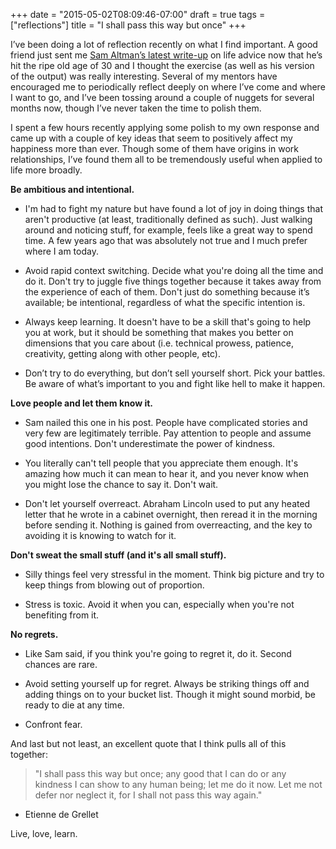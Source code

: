 +++
date = "2015-05-02T08:09:46-07:00"
draft = true
tags = ["reflections"]
title = "I shall pass this way but once"
+++

I’ve been doing a lot of reflection recently on what I find important. A good friend just sent me [Sam Altman’s latest write-up](http://blog.samaltman.com/the-days-are-long-but-the-decades-are-short) on life advice now that he’s hit the ripe old age of 30 and I thought the exercise (as well as his version of the output) was really interesting. Several of my mentors have encouraged me to periodically reflect deeply on where I’ve come and where I want to go, and I’ve been tossing around a couple of nuggets for several months now, though I’ve never taken the time to polish them.

I spent a few hours recently applying some polish to my own response and came up with a couple of key ideas that seem to positively affect my happiness more than ever. Though some of them have origins in work relationships, I’ve found them all to be tremendously useful when applied to life more broadly.

__Be ambitious and intentional.__

* I'm had to fight my nature but have found a lot of joy in doing things that aren't productive (at least, traditionally defined as such). Just walking around and noticing stuff, for example, feels like a great way to spend time. A few years ago that was absolutely not true and I much prefer where I am today.

* Avoid rapid context switching. Decide what you're doing all the time and do it. Don't try to juggle five things together because it takes away from the experience of each of them. Don't just do something because it’s available; be intentional, regardless of what the specific intention is.

* Always keep learning. It doesn't have to be a skill that's going to help you at work, but it should be something that makes you better on dimensions that you care about (i.e. technical prowess, patience, creativity, getting along with other people, etc).

* Don’t try to do everything, but don’t sell yourself short. Pick your battles. Be aware of what’s important to you and fight like hell to make it happen.


__Love people and let them know it.__

* Sam nailed this one in his post. People have complicated stories and very few are legitimately terrible. Pay attention to people and assume good intentions. Don't underestimate the power of kindness.

* You literally can't tell people that you appreciate them enough. It's amazing how much it can mean to hear it, and you never know when you might lose the chance to say it. Don't wait.

* Don't let yourself overreact. Abraham Lincoln used to put any heated letter that he wrote in a cabinet overnight, then reread it in the morning before sending it. Nothing is gained from overreacting, and the key to avoiding it is knowing to watch for it.

__Don't sweat the small stuff (and it's all small stuff).__

* Silly things feel very stressful in the moment. Think big picture and try to keep things from blowing out of proportion.

* Stress is toxic. Avoid it when you can, especially when you're not benefiting from it.

__No regrets.__

* Like Sam said, if you think you're going to regret it, do it. Second chances are rare.

* Avoid setting yourself up for regret. Always be striking things off and adding things on to your bucket list. Though it might sound morbid, be ready to die at any time.

* Confront fear.

And last but not least, an excellent quote that I think pulls all of this together:

> "I shall pass this way but once; any good that I can do or any kindness I can show to any human being; let me do it now. Let me not defer nor neglect it, for I shall not pass this way again."
- Etienne de Grellet

Live, love, learn.